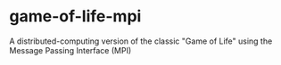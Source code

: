 # game-of-life-mpi
A distributed-computing version of the classic "Game of Life" using the Message Passing Interface (MPI)
